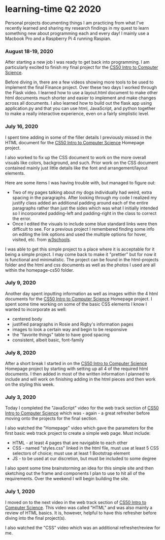 # learning-time Q2 2020
Personal projects documenting things I am practicing from what I've recently learned and sharing my research findings in my quest to learn something new about programming each and every day! I mainly use a Macbook Pro and a Raspberry Pi 4 running Raspian.


### August 18-19, 2020
After starting a new job I was ready to get back into programming. I am particularly excited to finish my final project for the [CS50 Intro to Computer Science](https://courses.edx.org/courses/course-v1:HarvardX+CS50+X/course/).

Before diving in, there are a few videos showing more tools to be used to implement the final Finance project. Over these two days I worked through the Flask video. I learned how to use a layout.html document to make other html documents much shorter and easier to implement and make changes across all documents. I also learned how to build out the flask app using application.py and that you can use html, JavaScript, and python together to make a really interactive experience, even on a fairly simplistic level.

### July 16, 2020
I spent time adding in some of the filler details I previously missed in the HTML document for the [CS50 Intro to Computer Science](https://courses.edx.org/courses/course-v1:HarvardX+CS50+X/course/) Homepage project.

I also worked to fix up the CSS document to work on the more overall visuals like colors, background, and such. Prior work on the CSS document contained mainly just little details like the font and arrangement/layout elements.

Here are some items I was having trouble with, but managed to figure out:
- Two of my pages talking about my dogs individually had weird, extra spacing in the paragraphs. After looking through my code I realized my justify class added an additional padding around each of the entire paragraphs rather than just the sides which was what I initially intended so I incorporated padding-left and padding-right in the class to correct the error. 
- Once I edited the visuals to include some blue standard links were then difficult to see. For a previous project I remembered finding some info on editing the link options and used the multiple options for hover, visited, etc. from [w3schools](https://www.w3schools.com/css/css_link.asp).

I was able to get this simple project to a place where it is acceptable for it being a simple project. I may come back to make it "prettier" but for now it is functional and minimalistic. The project can be found in the html-projects folder and the html and css documents as well as the photos I used are all within the homepage-cs50 folder.

### July 9, 2020
Another day spent inputting information as well as images within the 4 html documents for the [CS50 Intro to Computer Science](https://courses.edx.org/courses/course-v1:HarvardX+CS50+X/course/) Homepage project. I spent some time working on some of the basic CSS elements I know I wanted to incorporate as well: 
- centered body
- justified paragraphs in Rosie and Rigby's information pages
- images to look a certain way and begin to be responsive
- the "favorite things" table to have good spacing
- consistent, albeit basic, font-family

### July 8, 2020
After a short break I started in on the [CS50 Intro to Computer Science](https://courses.edx.org/courses/course-v1:HarvardX+CS50+X/course/) Homepage project by starting with setting up all 4 of the required html documents. I then added in most of the written information I planned to include and will work on finishing adding in the html pieces and then work on the styling this week.

### July 3, 2020
Today I completed the "JavaScript" video for the web track section of [CS50 Intro to Computer Science](https://courses.edx.org/courses/course-v1:HarvardX+CS50+X/course/) which was - again - a great refresher before moving onto the projects for the final section.

I also watched the "Homepage" video which gave the parameters for the first basic web track project to create a simple web page. Must include:
- HTML - at least 4 pages that are navigable to each other
- CSS - named "styles.css" linked in the html file, must use at least 5 CSS selectors of choice; must use at least 1 Bootstrap element
- JS - to be used at our discretion, but must be included to some degree

I also spent some time brainstorming an idea for this simple site and then sketching out the frame and components I plan to use to hit all of the requirements. Over the weekend I will begin building the site.

### July 1, 2020
I moved on to the next video in the web track section of [CS50 Intro to Computer Science](https://courses.edx.org/courses/course-v1:HarvardX+CS50+X/course/). This video was called "HTML" and was also mainly a review of HTML basics. It is, however, helpful to have this refresher before diving into the final project(s).

I also watched the "CSS" video which was an additional refresher/review for me. 